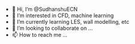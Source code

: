 - 👋 Hi, I’m @SudhanshuECN
- 👀 I’m interested in CFD, machine learning 
- 🌱 I’m currently learning LES, wall modelling, etc
- 💞️ I’m looking to collaborate on ...
- 📫 How to reach me ...

<!---
SudhanshuECN/SudhanshuECN is a ✨ special ✨ repository because its `README.md` (this file) appears on your GitHub profile.
You can click the Preview link to take a look at your changes.
--->
